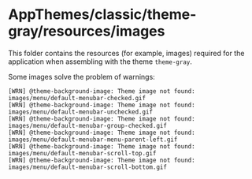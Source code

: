 # AppThemes/classic/theme-gray/resources/images

This folder contains the resources (for example, images) required for the application 
when assembling with the theme `theme-gray`.

Some images solve the problem of warnings:

```log
[WRN] @theme-background-image: Theme image not found: images/menu/default-menubar-checked.gif
[WRN] @theme-background-image: Theme image not found: images/menu/default-menubar-unchecked.gif
[WRN] @theme-background-image: Theme image not found: images/menu/default-menubar-group-checked.gif
[WRN] @theme-background-image: Theme image not found: images/menu/default-menubar-menu-parent-left.gif
[WRN] @theme-background-image: Theme image not found: images/menu/default-menubar-scroll-top.gif
[WRN] @theme-background-image: Theme image not found: images/menu/default-menubar-scroll-bottom.gif
```

